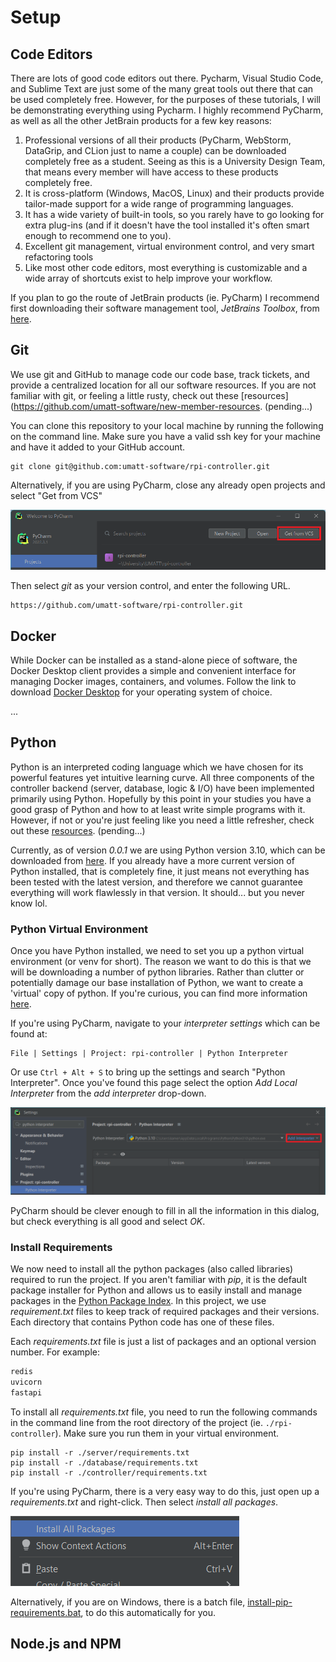 # Setup

## Code Editors

There are lots of good code editors out there. Pycharm, Visual Studio Code, and Sublime Text are just some of
the many great tools out there that can be used completely free. However, for the purposes of these tutorials, I will
be demonstrating everything using Pycharm. I highly recommend PyCharm, as well as all the other JetBrain products for
a few key reasons:

1. Professional versions of all their products (PyCharm, WebStorm, DataGrip, and CLion just to name a couple) can be
downloaded completely free as a student. Seeing as this is a University Design Team, that means every member will have
access to these products completely free.
2. It is cross-platform (Windows, MacOS, Linux) and their products provide tailor-made support for a wide range of
programming languages.
3. It has a wide variety of built-in tools, so you rarely have to go looking for extra plug-ins (and if it doesn't have
the tool installed it's often smart enough to recommend one to you).
4. Excellent git management, virtual environment control, and very smart refactoring tools
5. Like most other code editors, most everything is customizable and a wide array of shortcuts exist to help improve
your workflow.

If you plan to go the route of JetBrain products (ie. PyCharm) I recommend first downloading their software management
tool, _JetBrains Toolbox_, from [here](https://www.jetbrains.com/lp/toolbox/).

## Git

We use git and GitHub to manage code our code base, track tickets, and provide a centralized location for all our
software resources. If you are not familiar with git, or feeling a little rusty, check out these
[resources](https://github.com/umatt-software/new-member-resources. (pending...)

You can clone this repository to your local machine by running the following on the command line. Make sure you have a
valid ssh key for your machine and have it added to your GitHub account.

```shell
git clone git@github.com:umatt-software/rpi-controller.git
```

Alternatively, if you are using PyCharm, close any already open projects and select "Get from VCS"

![get-from-vcs.png](./images/get-from-vcs.png)

Then select _git_ as your version control, and enter the following URL.
```
https://github.com/umatt-software/rpi-controller.git
```

## Docker

While Docker can be installed as a stand-alone piece of software, the Docker Desktop client provides a simple and
convenient interface for managing Docker images, containers, and volumes. Follow the link to download
[Docker Desktop](https://www.docker.com/products/docker-desktop/) for your operating system of choice.

...

## Python

Python is an interpreted coding language which we have chosen for its powerful features yet intuitive learning curve.
All three components of the controller backend (server, database, logic & I/O) have been implemented primarily using
Python. Hopefully by this point in your studies you have a good grasp of Python and how to at least write simple
programs with it. However, if not or you're just feeling like you need a little refresher, check out these
[resources](https://github.com/umatt-software/new-member-resources). (pending...)

Currently, as of version _0.0.1_ we are using Python version 3.10, which can be downloaded from
[here](https://www.python.org/downloads/). If you already have a more current version of Python installed, that is
completely fine, it just means not everything has been tested with the latest version, and therefore we cannot
guarantee everything will work flawlessly in that version. It should... but you never know lol.

### Python Virtual Environment

Once you have Python installed, we need to set you up a python virtual environment (or venv for short). The reason we
want to do this is that we will be downloading a number of python libraries. Rather than clutter or potentially damage
our base installation of Python, we want to create a 'virtual' copy of python. If you're curious, you can find more
information [here](https://docs.python.org/3.10/library/venv.html).

If you're using PyCharm, navigate to your _interpreter settings_ which can be found at:
```
File | Settings | Project: rpi-controller | Python Interpreter
```
Or use `Ctrl + Alt + S` to bring up the settings and search "Python Interpreter". Once you've found this page select
the option _Add Local Interpreter_ from the _add interpreter_ drop-down.

![python-interpreter-settings.png](./images/python-interpreter-settings.png)

PyCharm should be clever enough to fill in all the information in this dialog, but check everything is all good and
select _OK_.

### Install Requirements

We now need to install all the python packages (also called libraries) required to run the project. If you aren't
familiar with _pip_, it is the default package installer for Python and allows us to easily install and manage
packages in the [Python Package Index](https://pypi.org/). In this project, we use _requirement.txt_ files to keep
track of required packages and their versions. Each directory that contains Python code has one of these files.

Each _requirements.txt_ file is just a list of packages and an optional version number. For example:

```requirements.txt
redis
uvicorn
fastapi
```

To install all _requirements.txt_ file, you need to run the following commands in the command line from the root
directory of the project (ie. `./rpi-controller`). Make sure you run them in your virtual environment.

```shell
pip install -r ./server/requirements.txt
pip install -r ./database/requirements.txt
pip install -r ./controller/requirements.txt
```

If you're using PyCharm, there is a very easy way to do this, just open up a _requirements.txt_ and right-click. Then
select _install all packages_.

![install-all-packages.png](./images/install-all-packages.png)

Alternatively, if you are on Windows, there is a batch file,
[install-pip-requirements.bat](./scripts/install-pip-requirements.bat), to do this automatically for you.

## Node.js and NPM

